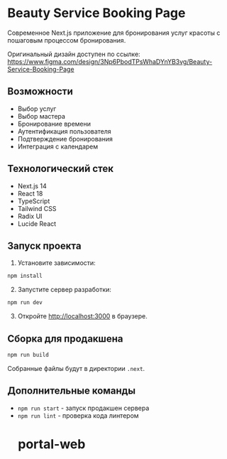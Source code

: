 
# Beauty Service Booking Page

Современное Next.js приложение для бронирования услуг красоты с пошаговым процессом бронирования.

Оригинальный дизайн доступен по ссылке: https://www.figma.com/design/3Np6PbodTPsWhaDYnYB3vg/Beauty-Service-Booking-Page

## Возможности

- Выбор услуг
- Выбор мастера
- Бронирование времени
- Аутентификация пользователя
- Подтверждение бронирования
- Интеграция с календарем

## Технологический стек

- Next.js 14
- React 18
- TypeScript
- Tailwind CSS
- Radix UI
- Lucide React

## Запуск проекта

1. Установите зависимости:
```bash
npm install
```

2. Запустите сервер разработки:
```bash
npm run dev
```

3. Откройте [http://localhost:3000](http://localhost:3000) в браузере.

## Сборка для продакшена

```bash
npm run build
```

Собранные файлы будут в директории `.next`.

## Дополнительные команды

- `npm run start` - запуск продакшен сервера
- `npm run lint` - проверка кода линтером
  # portal-web
